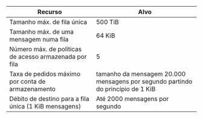 | Recurso | Alvo |
|----------|---------------|
| Tamanho máx. de fila única | 500 TiB |
| Tamanho máx. de uma mensagem numa fila | 64 KiB |
| Número máx. de políticas de acesso armazenada por fila | 5 |
| Taxa de pedidos máximo por conta de armazenamento | tamanho da mensagem 20.000 mensagens por segundo partindo do princípio de 1 KiB |
| Débito de destino para a fila única (1 KiB mensagens) | Até 2000 mensagens por segundo |
